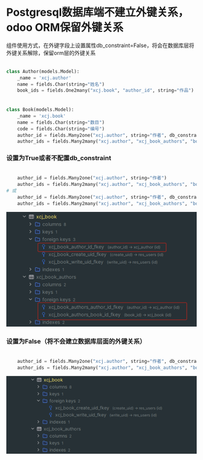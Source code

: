 # Postgresql数据库端不建立外键关系，odoo ORM保留外键关系

组件使用方式，在外键字段上设置属性db_constraint=False，将会在数据库层将外键关系解除，保留orm层的外键关系

```python

class Author(models.Model):
    _name = 'xcj.author'
    name = fields.Char(string="姓名")
    book_ids = fields.One2many("xcj.book", "author_id", string="作品")


class Book(models.Model):
    _name = 'xcj.book'
    name = fields.Char(string="数目")
    code = fields.Char(string="编号")
    author_id = fields.Many2one("xcj.author", string="作者", db_constraint=False)
    author_ids = fields.Many2many("xcj.author", "xcj_book_authors", "book_id", "author_id", string="作者", db_constraint=False)

```


### 设置为True或者不配置db_constraint
```python

    author_id = fields.Many2one("xcj.author", string="作者")
    author_ids = fields.Many2many("xcj.author", "xcj_book_authors", "book_id", "author_id", string="作者")
# 或
    author_id = fields.Many2one("xcj.author", string="作者", db_constraint=True)
    author_ids = fields.Many2many("xcj.author", "xcj_book_authors", "book_id", "author_id", string="作者", db_constraint=True)

```
![db_constraint_true.png](./static/img/db_constraint_true.png)


### 设置为False（将不会建立数据库层面的外键关系）
```python

    author_id = fields.Many2one("xcj.author", string="作者", db_constraint=False)
    author_ids = fields.Many2many("xcj.author", "xcj_book_authors", "book_id", "author_id", string="作者", db_constraint=False)

```
![db_constraint_false.png](./static/img/db_constraint_false.png)

